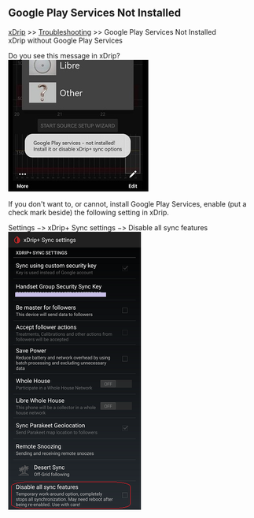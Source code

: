 ## Google Play Services Not Installed
[xDrip](../README.md) >> [Troubleshooting](./Troubleshooting_page) >> Google Play Services Not Installed  
xDrip without Google Play Services  
  
Do you see this message in xDrip?  
![](./images/GoogPlySrvcs_Not_Installed.png)  
  
If you don't want to, or cannot, install Google Play Services, enable (put a check mark beside) the following setting in xDrip.  
  
Settings &#8722;> xDrip+ Sync settings &#8722;> Disable all sync features  
![](./images/DisableAllSyncFeatures.png)  
  
